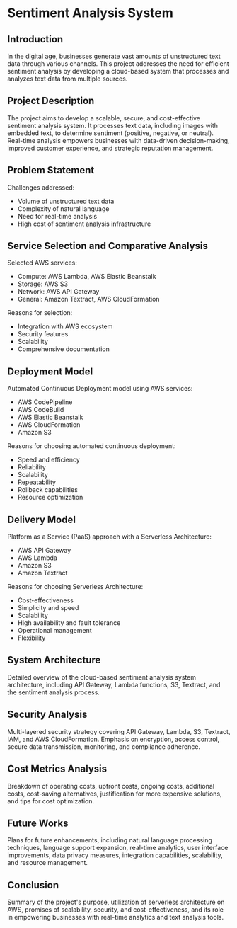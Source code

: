 # Sentiment Analysis System

## Introduction

In the digital age, businesses generate vast amounts of unstructured text data through various channels. This project addresses the need for efficient sentiment analysis by developing a cloud-based system that processes and analyzes text data from multiple sources.

## Project Description

The project aims to develop a scalable, secure, and cost-effective sentiment analysis system. It processes text data, including images with embedded text, to determine sentiment (positive, negative, or neutral). Real-time analysis empowers businesses with data-driven decision-making, improved customer experience, and strategic reputation management.

## Problem Statement

Challenges addressed:
- Volume of unstructured text data
- Complexity of natural language
- Need for real-time analysis
- High cost of sentiment analysis infrastructure

## Service Selection and Comparative Analysis

Selected AWS services:
- Compute: AWS Lambda, AWS Elastic Beanstalk
- Storage: AWS S3
- Network: AWS API Gateway
- General: Amazon Textract, AWS CloudFormation

Reasons for selection:
- Integration with AWS ecosystem
- Security features
- Scalability
- Comprehensive documentation

## Deployment Model

Automated Continuous Deployment model using AWS services:
- AWS CodePipeline
- AWS CodeBuild
- AWS Elastic Beanstalk
- AWS CloudFormation
- Amazon S3

Reasons for choosing automated continuous deployment:
- Speed and efficiency
- Reliability
- Scalability
- Repeatability
- Rollback capabilities
- Resource optimization

## Delivery Model

Platform as a Service (PaaS) approach with a Serverless Architecture:
- AWS API Gateway
- AWS Lambda
- Amazon S3
- Amazon Textract

Reasons for choosing Serverless Architecture:
- Cost-effectiveness
- Simplicity and speed
- Scalability
- High availability and fault tolerance
- Operational management
- Flexibility

## System Architecture

Detailed overview of the cloud-based sentiment analysis system architecture, including API Gateway, Lambda functions, S3, Textract, and the sentiment analysis process.

## Security Analysis

Multi-layered security strategy covering API Gateway, Lambda, S3, Textract, IAM, and AWS CloudFormation. Emphasis on encryption, access control, secure data transmission, monitoring, and compliance adherence.

## Cost Metrics Analysis

Breakdown of operating costs, upfront costs, ongoing costs, additional costs, cost-saving alternatives, justification for more expensive solutions, and tips for cost optimization.

## Future Works

Plans for future enhancements, including natural language processing techniques, language support expansion, real-time analytics, user interface improvements, data privacy measures, integration capabilities, scalability, and resource management.

## Conclusion

Summary of the project's purpose, utilization of serverless architecture on AWS, promises of scalability, security, and cost-effectiveness, and its role in empowering businesses with real-time analytics and text analysis tools.

